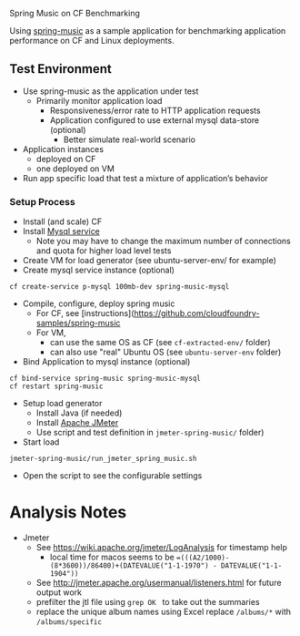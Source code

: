 Spring Music on CF Benchmarking

Using [spring-music](https://github.com/cloudfoundry-samples/spring-music) as a sample application for benchmarking application performance on CF and Linux deployments.

## Test Environment

* Use spring-music as the application under test
  * Primarily monitor application load
    * Responsiveness/error rate to HTTP application requests
    * Application configured to use external mysql data-store (optional)
      * Better simulate real-world scenario
* Application instances
  * deployed on CF
  * one deployed on VM
* Run app specific load that test a mixture of application’s behavior

### Setup Process

* Install (and scale) CF
* Install [Mysql service](https://network.pivotal.io/products/p-mysql)
  * Note you may have to change the maximum number of connections and quota for higher load level tests 
* Create VM for load generator (see ubuntu-server-env/ for example)
* Create mysql service instance (optional)
```
cf create-service p-mysql 100mb-dev spring-music-mysql
```
* Compile, configure, deploy spring music
  * For CF, see [instructions](https://github.com/cloudfoundry-samples/spring-music
  * For VM,
    * can use the same OS as CF (see ```cf-extracted-env/``` folder)
    * can also use "real" Ubuntu OS (see ```ubuntu-server-env``` folder)
* Bind Application to mysql instance (optional)
```
cf bind-service spring-music spring-music-mysql
cf restart spring-music
```
* Setup load generator
  * Install Java (if needed)
  * Install [Apache JMeter](http://http://jmeter.apache.org/)
  * Use script and test definition in ```jmeter-spring-music/``` folder)
* Start load
```
jmeter-spring-music/run_jmeter_spring_music.sh
```
  * Open the script to see the configurable settings

# Analysis Notes
* Jmeter
    * See https://wiki.apache.org/jmeter/LogAnalysis for timestamp help
        * local time for macos seems to be ```=(((A2/1000)-(8*3600))/86400)+(DATEVALUE("1-1-1970") - DATEVALUE("1-1-1904"))```  
    * See http://jmeter.apache.org/usermanual/listeners.html for future output work
    * prefilter the jtl file using ```grep OK ``` to take out the summaries
    * replace the unique album names using Excel replace ```/albums/*``` with ```/albums/specific```


